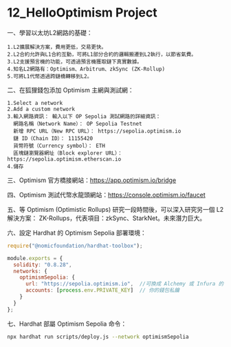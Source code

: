 # 12_HelloOptimism Project

一、學習以太坊L2網路的基礎： 
```
1.L2擴展解決方案，費用更低，交易更快。
2.L2合約允許與L1合約互動，可將L1部分合約的邏輯搬遷到L2執行，以節省氣費。
3.L2支援預言機的功能，可透過預言機獲取鏈下真實數據。
4.知名L2網路有：Optimism、Arbitrum、zkSync (ZK-Rollup)
5.可將L1代幣透過跨鏈橋轉移到L2。
```

二、在狐狸錢包添加 Optimism 主網與測試網：
```
1.Select a network
2.Add a custom network
3.輸入網路資訊： 輸入以下 OP Sepolia 測試網路的詳細資訊：
  網路名稱（Network Name）： OP Sepolia Testnet
  新增 RPC URL（New RPC URL）： https://sepolia.optimism.io
  鏈 ID（Chain ID）： 11155420
  貨幣符號（Currency symbol）： ETH
  區塊鏈瀏覽器網址（Block explorer URL）： https://sepolia.optimism.etherscan.io
4.儲存
```

三、Optimism 官方橋接網站：https://app.optimism.io/bridge

四、Optimism 測試代幣水龍頭網站：https://console.optimism.io/faucet

五、等 Optimism (Optimistic Rollups) 研究一段時間後，可以深入研究另一個 L2 解決方案： ZK-Rollups，代表項目：zkSync、StarkNet。未來潛力巨大。

六、設定 Hardhat 的 Optimism Sepolia 部署環境：

```javascript
require("@nomicfoundation/hardhat-toolbox");

module.exports = {
  solidity: "0.8.28",
  networks: {
    optimismSepolia: {
      url: "https://sepolia.optimism.io",  //可換成 Alchemy 或 Infura 的 RPC URL
      accounts: [process.env.PRIVATE_KEY]  // 你的錢包私鑰
    }
  }
};
```

七、Hardhat 部屬 Optimism Sepolia 命令：

```sh
npx hardhat run scripts/deploy.js --network optimismSepolia
```